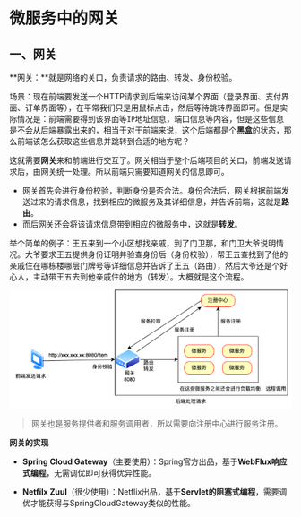 # 微服务中的网关

## 一、网关

**网关：**就是网络的关口，负责请求的路由、转发、身份校验。

场景：现在前端要发送一个HTTP请求到后端来访问某个界面（登录界面、支付界面、订单界面等），在平常我们只是用鼠标点击，然后等待跳转界面即可。但是实际情况是：前端需要得到该界面等`IP`地址信息，端口信息等内容，但是这些信息是不会从后端暴露出来的，相当于对于前端来说，这个后端都是个**黑盒**的状态，那么前端该怎么获取这些信息并跳转到合适的地方呢？

这就需要**网关**来和前端进行交互了。网关相当于整个后端项目的关口，前端发送请求后，由网关统一处理。所以前端只需要知道网关的信息即可。

- 网关首先会进行身份校验，判断身份是否合法。身份合法后，网关根据前端发送过来的请求信息，找到相应的微服务及其详细信息，并告诉前端，这就是**路由**。
- 而后网关还会将该请求信息带到相应的微服务中，这就是**转发**。

举个简单的例子：王五来到一个小区想找亲戚，到了门卫那，和门卫大爷说明情况。大爷要求王五提供身份证明并验查身份后（身份校验），帮王五查找到了他的亲戚住在哪栋楼哪层门牌号等详细信息并告诉了王五（路由），然后大爷还是个好心人，主动带王五去到他亲戚住的地方（转发）。大概就是这个流程。

![网关](images/网关.png)

> 网关也是服务提供者和服务调用者，所以需要向注册中心进行服务注册。

**网关的实现**

- **Spring Cloud Gateway**（主要使用）：Spring官方出品，基于**WebFlux响应式编程**，无需调优即可获得优异性能。

- **Netfilx Zuul**（很少使用）：Netflix出品，基于**Servlet的阻塞式编程**，需要调优才能获得与SpringCloudGateway类似的性能。

